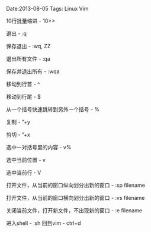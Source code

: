 Date:2013-08-05 
Tags: Linux Vim

10行批量缩进 - 10>>

退出 - :q

保存退出 - :wq, ZZ

退出所有文件 - :qa

保存并退出所有 - :wqa

移动到行首 - ^

移动到行尾 - $

从一个括号快速跳转到另外一个括号 - %

复制 - ”+y

剪切 - ”+x

选中一对括号里的内容 - v%

选中当前位置 - v

选中当前行 - V

打开文件，从当前的窗口纵向划分出新的窗口 - :sp filename

打开文件，从当前的窗口横向划分出新的窗口 - :vs filename

关闭当前文件，打开新文件，不出现新的窗口 - :e filename

进入shell - :sh  回到vim - ctrl+d